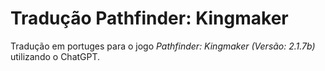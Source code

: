 # Tradução Pathfinder: Kingmaker
Tradução em portuges para o jogo _Pathfinder: Kingmaker (Versão: 2.1.7b)_ utilizando o ChatGPT.
